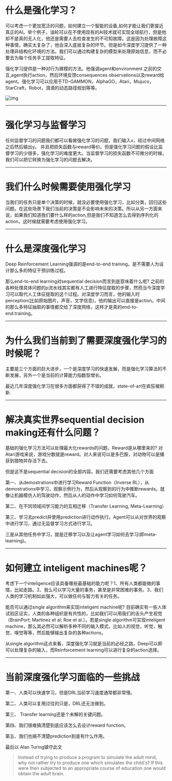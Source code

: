 # 什么是强化学习？

可以考虑一个更加宽泛的问题，如何建立一个智能的设备,如何才能让我们更接近真正的AI。举个例子，油轮可以在不使用现有的AI技术就可实现全球航行，但是他却不是真的无人化，他还是需要人去检查发生的不可知故障。这是因为处理故障这种事情，确实太复杂了，他会深入底层复杂的环节。但是如今深度学习提供了一种处理非结构化环境的方法。我们可以通过构建复杂的模型来处理原始信息，而不必要去为每个任务手工提取特征。

强化学习提供是一种对行为建模的方法。他强调agent和environment 之前的交互,agent执行action，然后环境反馈consequences observations以及reward给agent。强化学习可以应用于TD-GAMMON，AlphaGO，Atari，Mujuco，StarCraft，Robot，滴滴的动态路径规划等等。



![img](https://upload-images.jianshu.io/upload_images/15463866-480669883c56c23e.png?imageMogr2/auto-orient/strip%7CimageView2/2/w/1240)

------

# 强化学习与监督学习

任何监督学习的问题我们都可以看做强化学习的问题，我们输入x，经过中间网络之后然后输出y。 并且把损失函数与reward等价。但是强化学习问题的假设比监督学习的少很多，强化学习的难度更大。当监督学习的损失函数不可微分的时候，我们可以把它转换为强化学习的问题去解决。

------

# 我们什么时候需要使用强化学习

当我们的任务只是单个决策的时候，就没必要使用强化学习，比如分类，回归这些问题。在这些场景下我们当前的决策是不会影响未来的决策。所以从另一方面来说，如果我们知道我们要什么样的action,但是我们不知道怎么去得到序列化的action，这时候就需要考虑使用强化学习。

------

# 什么是深度强化学习

Deep Reinforcement Learning强调的是end-to-end training，是不需要人为设计那么多的特征干预训练过程。

那么end-to-end learning对sequential decision而言到底意味着什么呢? 之前的各种处理具体问题的p流水线其实都有人工进行特征提取的步骤，然而当今深度学习可以取代人工体征提取的这个过程。对深度学习而言，他的输入时perception(比如原始图片，声音，文字信息)，他的输出可以直接是action。中间的那么多特征抽取的事情都交给了深度网络，这样才是真的end-to-end.training。

------

# 为什么我们当前到了需要深度强化学习的时候呢？

主要是三个方面的巨大进步，一个是深度学习的快速发展，而是强化学习算法的不断发展，另外一个是当前的计算能力指数型增长。

最近几年深度强化学习在很多方面都获得了不错的成就，state-of-art在疯狂被刷新.

------

# 解决真实世界sequential decision making还有什么问题？ 

基础的强化学习方法可以处理最大化rewards的问题，Reward是从哪里来的? 对Atari游戏来说，游戏分数就是reward。对人来说可以是多巴胺，对动物可以是捕获到猎物并存活下去。

但是这不是sequential decision的全部内容。我们还需要考虑其他几个方面

第一、从demostrations中进行学习Reward Function（Inverse RL），从demostrations中学习，观察示例行为，然后从观察到的行为中推断rewards。就像让机器模仿人的驾驶动作，然后从人的动作中学习如何驾驶汽车。

第二、在不同领域间学习能力的互相迁移（Transfer Learning, Meta-Learning）

第三、学习去predict并使用prediction进行动作执行。Agent可以从对世界的观察中进行学习，通过无监督学习方式进行学习。

三是从其他任务中学习，就是迁移学习以及让agent学习如何去学习(即meta-learning)。

------

# 如何建立 inteligent machines呢？ 

考虑下一个inteligence应该具备哪些最基础的能力呢？1、所有人类都能做的事情，比如走路。2、我么可以学习大量的事务，甚至是非常困难的事务。3、我们人类的学习机制如此强大，可以做任何与智力有关的任务。

能否可以通过single algorithm来实现inteligent machine呢? 目前确实有一些人体试验区证实，人类的各种组织是有共性的，比如我们可以用我们的舌头产生视觉（BrainPort; Martinez et al; Roe et al.）。若是single algorithm可实现inteligent machine，那么其必然可以解析多种不同的输入模式，比如人的视觉，听觉，触觉，嗅觉等等，然后能够输出复杂的各种actions。

从single algorithm这点来看，深度强化学习就是当前的必经之路，Deep可以即可以处理复杂的输入，而Reinforcement learning可以进行复杂的action选择。

------

# 当前深度强化学习面临的一些挑战

第一、人类可以快速学习，但是DRL当前学习速度通常都非常慢。

第二、人类可以复用过往的只是，DRL还无法做到。

第三、 Transfer learning还是个未解的关键问题。

第四、我们很难搞清楚到底应该怎么去设计reward function。

第五、我们也搞不清楚prediction到底有什么作用。

最后以 Alan Turing镇守此文

> Instead of trying to produce a program to simulate the adult mind, why not rather try to produce one which simulates the child's? If this were then subjected to an appropriate course of education one would obtain the adult brain.